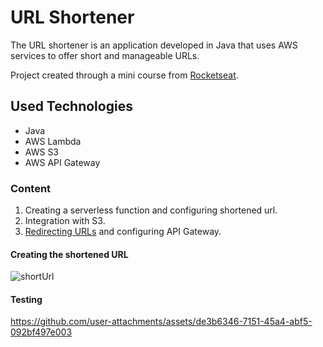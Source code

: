 # URL Shortener

The URL shortener is an application developed in Java that uses AWS services to offer short and manageable URLs.

Project created through a mini course from [Rocketseat](https://app.rocketseat.com.br/?type=ALL).

## Used Technologies
- Java
- AWS Lambda
- AWS S3
- AWS API Gateway

### Content
1. Creating a serverless function and configuring shortened url.
2. Integration with S3.
3. [Redirecting URLs](https://github.com/MelissaAntunes/RedirectUrlShortener) and configuring API Gateway.
 
#### Creating the shortened URL
![shortUrl](https://github.com/user-attachments/assets/5eaea90c-89c9-4b9e-8a15-5411af7a8b57)

#### Testing
https://github.com/user-attachments/assets/de3b6346-7151-45a4-abf5-092bf497e003


